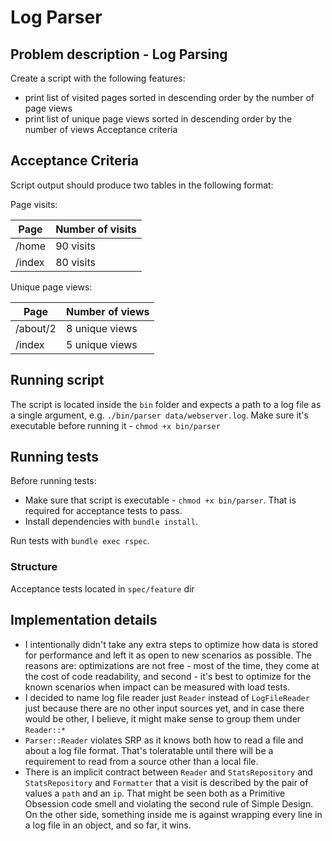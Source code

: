 # Log Parser

## Problem description - Log Parsing

Create a script with the following features:

- print list of visited pages sorted in descending order by the number of page views
- print list of unique page views sorted in descending order by the number of views
Acceptance criteria

## Acceptance Criteria

Script output should produce two tables in the following format:

Page visits:

Page | Number of visits
--- | ---
/home | 90 visits
/index | 80 visits

Unique page views:

Page | Number of views
--- | ---
/about/2 | 8 unique views
/index | 5 unique views

## Running script

The script is located inside the `bin` folder and expects a path to a log file as a single argument, e.g. `./bin/parser data/webserver.log`.
Make sure it's executable before running it - `chmod +x bin/parser`

## Running tests

Before running tests:

- Make sure that script is executable - `chmod +x bin/parser`. That is required for acceptance tests to pass.
- Install dependencies with  `bundle install`.

Run tests with `bundle exec rspec`.

### Structure

Acceptance tests located in `spec/feature` dir

## Implementation details

- I intentionally didn't take any extra steps to optimize how data is stored for performance and left it as open to new scenarios as possible. The reasons are: optimizations are not free - most of the time, they come at the cost of code readability, and second - it's best to optimize for the known scenarios when impact can be measured with load tests.
- I decided to name log file reader just `Reader` instead of `LogFileReader` just because there are no other input sources yet, and in case there would be other, I believe, it might make sense to group them under `Reader::*`
- `Parser::Reader` violates SRP as it knows both how to read a file and about a log file format. That's toleratable until there will be a requirement to read from a source other than a local file.
- There is an implicit contract between `Reader` and `StatsRepository` and `StatsRepository` and `Formatter` that a visit is described by the pair of values a `path` and an `ip`. That might be seen both as a Primitive Obsession code smell and violating the second rule of Simple Design. On the other side, something inside me is against wrapping every line in a log file in an object, and so far, it wins.
